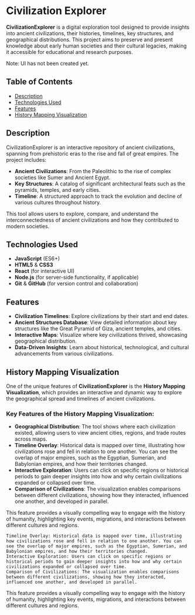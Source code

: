 # Civilization Explorer

**CivilizationExplorer** is a digital exploration tool designed to provide insights into ancient civilizations, their histories, timelines, key structures, and geographical distributions. This project aims to preserve and present knowledge about early human societies and their cultural legacies, making it accessible for educational and research purposes.

Note: UI has not been created yet.

## Table of Contents

- [Description](#description)
- [Technologies Used](#technologies-used)
- [Features](#features)
- [History Mapping Visualization](#history-mapping-visualization)

## Description

CivilizationExplorer is an interactive repository of ancient civilizations, spanning from prehistoric eras to the rise and fall of great empires. The project includes:

- **Ancient Civilizations**: From the Paleolithic to the rise of complex societies like Sumer and Ancient Egypt.
- **Key Structures**: A catalog of significant architectural feats such as the pyramids, temples, and early cities.
- **Timeline**: A structured approach to track the evolution and decline of various cultures throughout history.

This tool allows users to explore, compare, and understand the interconnectedness of ancient civilizations and how they contributed to modern societies.

## Technologies Used

- **JavaScript** (ES6+)
- **HTML5** & **CSS3**
- **React** (for interactive UI)
- **Node.js** (for server-side functionality, if applicable)
- **Git** & **GitHub** (for version control and collaboration)

## Features

- **Civilization Timelines**: Explore civilizations by their start and end dates.
- **Ancient Structures Database**: View detailed information about key structures like the Great Pyramid of Giza, ancient temples, and cities.
- **Interactive Maps**: Visualize where key civilizations thrived, showcasing geographical distribution.
- **Data-Driven Insights**: Learn about historical, technological, and cultural advancements from various civilizations.

## History Mapping Visualization

One of the unique features of **CivilizationExplorer** is the **History Mapping Visualization**, which provides an interactive and dynamic way to explore the geographical spread and timelines of ancient civilizations. 

### Key Features of the History Mapping Visualization:
- **Geographical Distribution**: The tool shows where each civilization existed, allowing users to view ancient cities, regions, and trade routes across maps.
- **Timeline Overlay**: Historical data is mapped over time, illustrating how civilizations rose and fell in relation to one another. You can see the overlap of major empires, such as the Egyptian, Sumerian, and Babylonian empires, and how their territories changed.
- **Interactive Exploration**: Users can click on specific regions or historical periods to gain deeper insights into how and why certain civilizations expanded or collapsed over time.
- **Comparison of Civilizations**: The visualization enables comparisons between different civilizations, showing how they interacted, influenced one another, and developed in parallel.

This feature provides a visually compelling way to engage with the history of humanity, highlighting key events, migrations, and interactions between different cultures and regions.

    Timeline Overlay: Historical data is mapped over time, illustrating how civilizations rose and fell in relation to one another. You can see the overlap of major empires, such as the Egyptian, Sumerian, and Babylonian empires, and how their territories changed.
    Interactive Exploration: Users can click on specific regions or historical periods to gain deeper insights into how and why certain civilizations expanded or collapsed over time.
    Comparison of Civilizations: The visualization enables comparisons between different civilizations, showing how they interacted, influenced one another, and developed in parallel.

This feature provides a visually compelling way to engage with the history of humanity, highlighting key events, migrations, and interactions between different cultures and regions.
